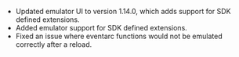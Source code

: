 - Updated emulator UI to version 1.14.0, which adds support for SDK defined extensions.
- Added emulator support for SDK defined extensions.
- Fixed an issue where eventarc functions would not be emulated correctly after a reload.
